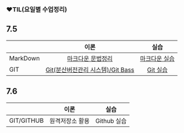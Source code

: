 ### ❤TIL(요일별 수업정리)



## 7.5

|          |                       이론                        |                    실습                    |
| -------- | :-----------------------------------------------: | :----------------------------------------: |
| MarkDown |     [마크다운 문법정리](./7.5/Theory_7.5.md)      | [마크다운 실습](./7.5/markdown_pratice.md) |
| GIT      | [Git(분산버전관리 시스템)/Git Bass](./7.5/7.5.md) |      [Git 실습](./7.5/git_pratice.md)      |



## 7.6

|            |      이론       |    실습     |
| ---------- | :-------------: | :---------: |
| GIT/GITHUB | 원격저장소 활용 | Github 실습 |

